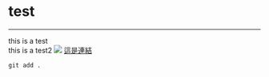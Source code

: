 # test
---
this is a test <br>
this is a test2
![](https://nextgen.group/hubfs/github_PNG65.png)
[這是連結](https://github.com/)
```
git add .
```
